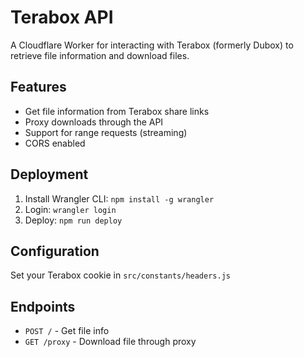 # Terabox API

A Cloudflare Worker for interacting with Terabox (formerly Dubox) to retrieve file information and download files.

## Features

- Get file information from Terabox share links
- Proxy downloads through the API
- Support for range requests (streaming)
- CORS enabled

## Deployment

1. Install Wrangler CLI: `npm install -g wrangler`
2. Login: `wrangler login`
3. Deploy: `npm run deploy`

## Configuration

Set your Terabox cookie in `src/constants/headers.js`

## Endpoints

- `POST /` - Get file info
- `GET /proxy` - Download file through proxy
